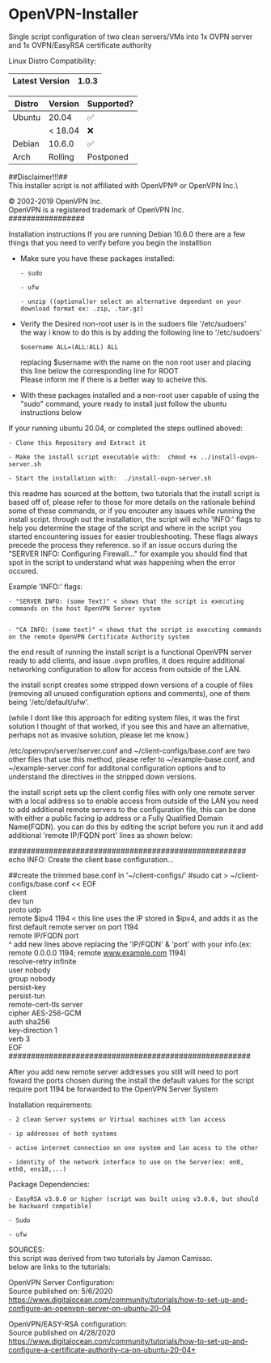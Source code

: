 # OpenVPN-Installer
Single script configuration of two clean servers/VMs into 1x OVPN server and 1x OVPN/EasyRSA certificate authority

Linux Distro Compatibility:

| Latest Version | 1.0.3 |
| -------------- | ----- |

| Distro | Version |     Supported?     |
| ------ | ------- | ------------------ |
| Ubuntu |  20.04  | :white_check_mark: |
|        | < 18.04 | :x:                |
| Debian |  10.6.0 | :white_check_mark: |
|  Arch  | Rolling |      Postponed     |

##Disclaimer!!!##\
This installer script is not affiliated with OpenVPN® or OpenVPN Inc.\

© 2002-2019 OpenVPN Inc.\
OpenVPN is a registered trademark of OpenVPN  Inc.\
#################

Installation instructions
If you are running Debian 10.6.0 there are a few things that you need to verify before you begin the installtion

  - Make sure you have these packages installed:

        - sudo
    
        - ufw
    
        - unzip ((optional)or select an alternative dependant on your download format ex: .zip, .tar.gz)
    
  - Verify the Desired non-root user is in the sudoers file '/etc/sudoers'\
    the way i know to do this is by adding the following line to '/etc/sudoers'
    
        $username ALL=(ALL:ALL) ALL
      
    replacing $username with the name on the non root user and placing this line below the corresponding line for ROOT\
    Please inform me if there is a better way to acheive this.
  
  - With these packages installed and a non-root user capable of using the "sudo" command, youre ready to install
just follow the ubuntu instructions below

If your running ubuntu 20.04, or completed the steps outlined aboved:

    - Clone this Repository and Extract it
  
    - Make the install script executable with:  chmod +x ../install-ovpn-server.sh
  
    - Start the installation with:  ./install-ovpn-server.sh
 
this readme has sourced at the bottom, two tutorials that the install script is based off of, please refer to those
for more details on the rationale behind some of these commands, or if you encouter any issues while running the 
install script. through out the installation, the script will echo 'INFO:' flags to help you determine the stage of 
the script and where in the script you started encountering issues for easier troubleshooting. These flags always
precede the process they reference. so if an issue occurs during the "SERVER INFO: Configuring Firewall..." for
example you should find that spot in the script to understand what was happening when the error occured.

Example 'INFO:' flags:

    - "SERVER INFO: (some Text)" < shows that the script is executing commands on the host OpenVPN Server system
    
    
    - "CA INFO: (some text)" < shows that the script is executing commands on the remote OpenVPN Certificate Authority system
   
the end result of running the install script is a functional OpenVPN server ready to add clients, and issue .ovpn profiles,
it does require additional networking configuration to allow for access from outside of the LAN.

the install script creates some stripped down versions of a couple of files (removing all unused configuration options and 
comments), one of them being '/etc/default/ufw'.

(while I dont like this approach for editing system files, it was the first solution I thought of that worked,
if you see this and have an alternative, perhaps not as invasive solution, please let me know.)

/etc/openvpn/server/server.conf and ~/client-configs/base.conf are two other files that use this method, please refer
to ~/example-base.conf, and ~/example-server.conf for additonal configuration options and to understand the 
directives in the stripped down versions.

the install script sets up the client config files with only one remote server with a local address so to enable access from 
outside of the LAN you need to add additional remote servers to the configuration file, this can be done with either
a public facing ip address or a Fully Qualified Domain Name(FQDN). you can do this by editing the script before you
run it and add additional 'remote IP/FQDN port' lines as shown below:

#####################################################\
echo INFO: Create the client base configuration...

##create the trimmed base.conf in '~/client-configs/'
#sudo cat > ~/client-configs/base.conf << EOF\
client\
dev tun\
proto udp\
remote $ipv4 1194 < this line uses the IP stored in $ipv4, and adds it as the first default remote server on port 1194\
remote IP/FQDN port\
^ add new lines above replacing the 'IP/FQDN' & 'port' with your info.(ex: remote 0.0.0.0 1194; remote www.example.com 1194)\
resolve-retry infinite\
user nobody\
group nobody\
persist-key\
persist-tun\
remote-cert-tls server\
cipher AES-256-GCM\
auth sha256\
key-direction 1\
verb 3\
EOF\
######################################################

After you add new remote server addresses you still will need to port foward the ports chosen during the install
the default values for the script require port 1194 be forwarded to the OpenVPN Server System

Installation requirements:

    - 2 clean Server systems or Virtual machines with lan access
    
    - ip addresses of both systems
    
    - active internet connection on one system and lan acess to the other
    
    - identity of the network interface to use on the Server(ex: en0, eth0, ens18,...)

Package Dependencies:

    - EasyRSA v3.0.0 or higher (script was built using v3.0.6, but should be backward compatible)
    
    - Sudo
    
    - ufw
  
SOURCES:\
this script was derived from two tutorials by Jamon Camisso.\
below are links to the tutorials:

OpenVPN Server Configuration:\
Source published on: 5/6/2020\
https://www.digitalocean.com/community/tutorials/how-to-set-up-and-configure-an-openvpn-server-on-ubuntu-20-04

OpenVPN/EASY-RSA configuration:\
Source published on 4/28/2020\
https://www.digitalocean.com/community/tutorials/how-to-set-up-and-configure-a-certificate-authority-ca-on-ubuntu-20-04+
